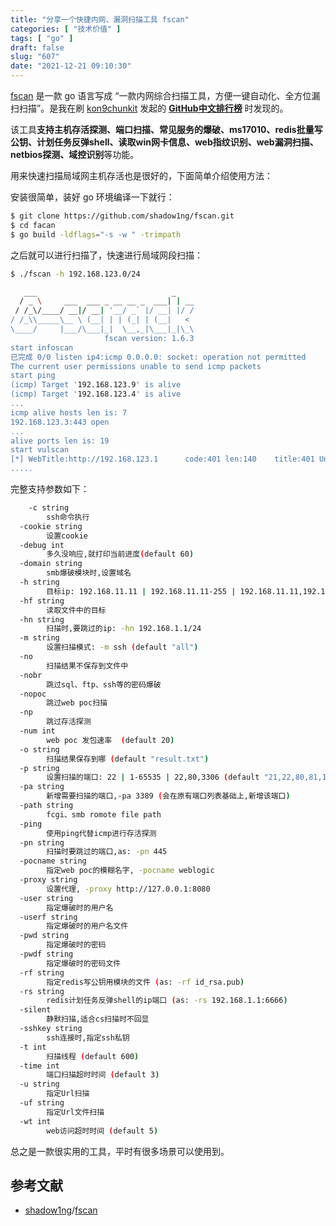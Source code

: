 ```yaml
---
title: "分享一个快捷内网、漏洞扫描工具 fscan"
categories: [ "技术价值" ]
tags: [ "go" ]
draft: false
slug: "607"
date: "2021-12-21 09:10:30"
---
```


[fscan](https://github.com/shadow1ng/fscan) 是一款 go 语言写成 “一款内网综合扫描工具，方便一键自动化、全方位漏扫扫描”。是我在刷 [kon9chunkit](https://github.com/kon9chunkit) 发起的 **[GitHub中文排行榜](https://github.com/kon9chunkit/GitHub-Chinese-Top-Charts)** 时发现的。

该工具**支持主机存活探测、端口扫描、常见服务的爆破、ms17010、redis批量写公钥、计划任务反弹shell、读取win网卡信息、web指纹识别、web漏洞扫描、netbios探测、域控识别**等功能。

用来快速扫描局域网主机存活也是很好的，下面简单介绍使用方法：

安装很简单，装好 go 环境编译一下就行：

```bash
$ git clone https://github.com/shadow1ng/fscan.git
$ cd facan
$ go build -ldflags="-s -w " -trimpath
```

之后就可以进行扫描了，快速进行局域网段扫描：

```bash
$ ./fscan -h 192.168.123.0/24 

   ___                              _    
  / _ \     ___  ___ _ __ __ _  ___| | __ 
 / /_\/____/ __|/ __| '__/ _` |/ __| |/ /
/ /_\\_____\__ \ (__| | | (_| | (__|   <    
\____/     |___/\___|_|  \__,_|\___|_|\_\   
                     fscan version: 1.6.3
start infoscan
已完成 0/0 listen ip4:icmp 0.0.0.0: socket: operation not permitted
The current user permissions unable to send icmp packets
start ping
(icmp) Target '192.168.123.9' is alive
(icmp) Target '192.168.123.4' is alive
...
icmp alive hosts len is: 7
192.168.123.3:443 open
...
alive ports len is: 19
start vulscan
[*] WebTitle:http://192.168.123.1      code:401 len:140    title:401 Unauthorized
.....
```

完整支持参数如下：

```bash
	-c string
        ssh命令执行
  -cookie string
        设置cookie
  -debug int
        多久没响应,就打印当前进度(default 60)
  -domain string
        smb爆破模块时,设置域名
  -h string
        目标ip: 192.168.11.11 | 192.168.11.11-255 | 192.168.11.11,192.168.11.12
  -hf string
        读取文件中的目标
  -hn string
        扫描时,要跳过的ip: -hn 192.168.1.1/24
  -m string
        设置扫描模式: -m ssh (default "all")
  -no
        扫描结果不保存到文件中
  -nobr
        跳过sql、ftp、ssh等的密码爆破
  -nopoc
        跳过web poc扫描
  -np
        跳过存活探测
  -num int
        web poc 发包速率  (default 20)
  -o string
        扫描结果保存到哪 (default "result.txt")
  -p string
        设置扫描的端口: 22 | 1-65535 | 22,80,3306 (default "21,22,80,81,135,139,443,445,1433,3306,5432,6379,7001,8000,8080,8089,9000,9200,11211,27017")
  -pa string
        新增需要扫描的端口,-pa 3389 (会在原有端口列表基础上,新增该端口)
  -path string
        fcgi、smb romote file path
  -ping
        使用ping代替icmp进行存活探测
  -pn string
        扫描时要跳过的端口,as: -pn 445
  -pocname string
        指定web poc的模糊名字, -pocname weblogic
  -proxy string
        设置代理, -proxy http://127.0.0.1:8080
  -user string
        指定爆破时的用户名
  -userf string
        指定爆破时的用户名文件
  -pwd string
        指定爆破时的密码
  -pwdf string
        指定爆破时的密码文件
  -rf string
        指定redis写公钥用模块的文件 (as: -rf id_rsa.pub)
  -rs string
        redis计划任务反弹shell的ip端口 (as: -rs 192.168.1.1:6666)
  -silent
        静默扫描,适合cs扫描时不回显
  -sshkey string
        ssh连接时,指定ssh私钥
  -t int
        扫描线程 (default 600)
  -time int
        端口扫描超时时间 (default 3)
  -u string
        指定Url扫描
  -uf string
        指定Url文件扫描
  -wt int
        web访问超时时间 (default 5)
```

总之是一款很实用的工具，平时有很多场景可以使用到。

## 参考文献

- [shadow1ng](https://github.com/shadow1ng)/[fscan](https://github.com/shadow1ng/fscan)